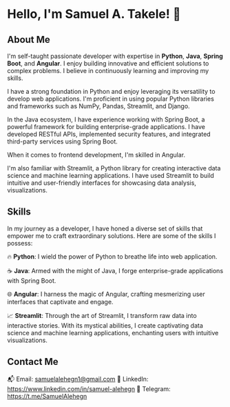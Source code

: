 # Hello, I'm Samuel A. Takele! 👋

## About Me
I'm  self-taught passionate developer with expertise in **Python**, **Java**, **Spring Boot**, and **Angular**. 
I enjoy building innovative and  efficient solutions to complex problems. I believe in continuously learning and improving my skills.

I have a strong foundation in Python and enjoy leveraging its versatility to develop web applications. I'm proficient in using
popular Python libraries and frameworks such as NumPy, Pandas, Streamlit, and Django.

In the Java ecosystem, I have experience working with Spring Boot, a powerful framework for building enterprise-grade applications.
I have developed RESTful APIs, implemented security features, and integrated third-party services using Spring Boot.

When it comes to frontend development, I'm skilled in Angular.

I'm also familiar with Streamlit, a Python library for creating interactive data science and machine learning applications. 
I have used Streamlit to build intuitive and user-friendly interfaces for showcasing data analysis, visualizations.

## Skills
In my journey as a developer, I have honed a diverse set of skills that empower me to craft extraordinary solutions.
Here are some of the skills I possess:

🔥 **Python**: I wield the power of Python to breathe life into web application.  

☕ **Java**: Armed with the might of Java, I forge enterprise-grade applications with Spring Boot.  

🌐 **Angular**: I harness the magic of Angular, crafting mesmerizing user interfaces that captivate and engage.

📈 **Streamlit**: Through the art of Streamlit, I transform raw data into interactive stories. 
    With its mystical abilities, I create captivating data science and machine learning applications, 
    enchanting users with intuitive visualizations.

 
## Contact Me
 📬 Email: samuelalehegn1@gmail.com
 🔗 LinkedIn: https://www.linkedin.com/in/samuel-alehegn
 💬 Telegram: https://t.me/SamuelAlehegn
  
 
<!--
**SamuelAlehegn/SamuelAlehegn** is a ✨ _special_ ✨ repository because its `README.md` (this file) appears on your GitHub profile.
# Hello, I'm [Your Name]! 👋

## About Me
I'm a passionate programmer and software developer with expertise in [mention your areas of expertise]. I enjoy building innovative and efficient solutions to complex problems. I believe in continuously learning and improving my skills.
[![Samuel's GitHub stats](https://github-readme-stats.vercel.app/api?username=samuelalehegn)](https://github.com/anuraghazra/github-readme-stats)

## Skills
- Programming Languages: [List of programming languages you're proficient in]
- Frameworks and Technologies: [List of frameworks and technologies you're familiar with]
- Tools and Platforms: [List of tools and platforms you have experience with]
- Other Skills: [Any other relevant skills you want to highlight]

## Projects
- [Project 1]: Brief description or tagline about the project. Include a link to the project repository or live demo if applicable.
- [Project 2]: Brief description or tagline about the project. Include a link to the project repository or live demo if applicable.
- [Project 3]: Brief description or tagline about the project. Include a link to the project repository or live demo if applicable.

## Open-Source Contributions
- [Contribution 1]: Description of your contribution and its impact. Include a link to the project repository or relevant pull requests.
- [Contribution 2]: Description of your contribution and its impact. Include a link to the project repository or relevant pull requests.
- [Contribution 3]: Description of your contribution and its impact. Include a link to the project repository or relevant pull requests.

## Blog Posts and Articles
- [Blog Post 1]: Title or topic of your blog post. Include a link to the blog post or article.
- [Blog Post 2]: Title or topic of your blog post. Include a link to the blog post or article.
- [Blog Post 3]: Title or topic of your blog post. Include a link to the blog post or article.

## Certifications and Achievements
- [Certification 1]: Name of the certification or achievement. Include a link to the certificate or relevant documentation.
- [Certification 2]: Name of the certification or achievement. Include a link to the certificate or relevant documentation.
- [Certification 3]: Name of the certification or achievement. Include a link to the certificate or relevant documentation.

## Contact Me
- Email: [Your Email Address]
- LinkedIn: [Your LinkedIn Profile URL]
- Twitter: [Your Twitter Profile URL]
- Website: [Your Personal Website or Portfolio URL]

## Fun Fact
[Interesting fact about yourself]

Feel free to reach out to me if you have any questions, suggestions, or if you'd like to collaborate on a project. I'm always open to new opportunities and connections!
Here are some ideas to get you started:

- 🔭 I’m currently working on ...
- 🌱 I’m currently learning ...
- 👯 I’m looking to collaborate on ...
- 🤔 I’m looking for help with ...
- 💬 Ask me about ...
- 📫 How to reach me: ...
- 😄 Pronouns: ...
- ⚡ Fun fact: ...
-->
